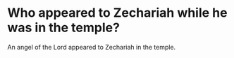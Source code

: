 # Who appeared to Zechariah while he was in the temple?

An angel of the Lord appeared to Zechariah in the temple.
